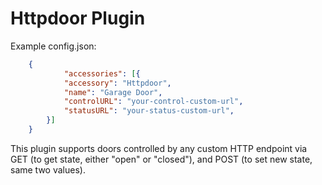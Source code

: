 # Httpdoor Plugin

Example config.json:
```JSON
	{
			"accessories": [{
			"accessory": "Httpdoor",
			"name": "Garage Door",
			"controlURL": "your-control-custom-url",
			"statusURL": "your-status-custom-url",
		}]
	}
```

This plugin supports doors controlled by any custom HTTP endpoint via GET (to get state, either "open" or "closed"), and POST (to set new state, same two values).
